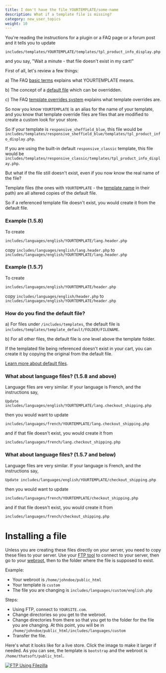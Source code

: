 ```yaml
---
title: I don't have the file YOURTEMPLATE/some-name
description: What if a template file is missing? 
category: new_user_topics
weight: 10
---
```


You're reading the instructions for a plugin or a FAQ page or a forum post
and it tells you to update 

```
includes/templates/YOURTEMPLATE/templates/tpl_product_info_display.php
```

and you say, "Wait a minute - that file doesn't exist in my cart!" 

First of all, let's review a few things: 

a) The FAQ [basic terms](/user/first_steps/basic_terms/) explains what YOURTEMPLATE means. 

b) The concept of a [default file](/user/first_steps/overrides/) which can be overridden. 

c) The FAQ [template overrides system](/user/template/template_overrides/) explains what template overrides are.


So now you know `YOURTEMPLATE` is an alias for the name of your template,
and you know that template override files are files that are modified 
to create a custom look for your store. 

So if your template is `responsive_sheffield_blue`, this file would be 
`includes/templates/responsive_sheffield_blue/templates/tpl_product_info_display.php`. 

If you are using the built-in default `responsive_classic` template, 
this file would be `includes/templates/responsive_classic/templates/tpl_product_info_display.php`. 

But what if the file still doesn't exist, even if you now know the real 
name of the file? 

Template files (the ones with `YOURTEMPLATE` - the [template name](/user/first_steps/basic_terms/#yourtemplate) in their path) are all
altered copies of the default file.

So if a referenced template file doesn't exist, you would create it from the default file.  

### Example (1.5.8) 
To create

```
includes/languages/english/YOURTEMPLATE/lang.header.php
```

copy
`includes/languages/english/lang.header.php` to `includes/languages/english/YOURTEMPLATE/lang.header.php`

### Example (1.5.7) 
To create

```
includes/languages/english/YOURTEMPLATE/header.php
```

copy
`includes/languages/english/header.php` to `includes/languages/english/YOURTEMPLATE/header.php`

### How do you find the default file? 

a) For files under `/includes/templates`, the default file is `includes/templates/template_default/FOLDER/FILENAME`. 

b) For all other files, the default file is one level above the template folder. 

If the templated file being referenced doesn't exist in your cart, you can 
create it by copying the original from the default file. 

[Learn more about default files](/user/first_steps/overrides/#default-files).

### What about language files? (1.5.8 and above) 

Language files are very similar.  If your language is French, and the instructions say, 

```
Update includes/languages/english/YOURTEMPLATE/lang.checkout_shipping.php
```

then you would want to update 

```
includes/languages/french/YOURTEMPLATE/lang.checkout_shipping.php
```

and if that file doesn't exist, you would create it from 

```
includes/languages/french/lang.checkout_shipping.php
```

### What about language files? (1.5.7 and below) 

Language files are very similar.  If your language is French, and the instructions say, 

```
Update includes/languages/english/YOURTEMPLATE/checkout_shipping.php
```

then you would want to update 

```
includes/languages/french/YOURTEMPLATE/checkout_shipping.php
```

and if that file doesn't exist, you would create it from 

```
includes/languages/french/checkout_shipping.php
```

# Installing a file

Unless you are creating these files directly on your server, 
you need to copy these files to your server.  Use your 
[FTP tool](/user/first_steps/useful_tools/#ftp-tools) to connect to your server, then go to your [webroot](/user/first_steps/how_do_i_install#what-is-my-webroot),
then to the folder where the file is supposed to exist. 

Example: 

- Your webroot is `/home/johndoe/public_html`
- Your template is `custom`
- The file you are changing is `includes/languages/custom/english.php`

Steps: 

- Using FTP, connect to `YOURSITE.com`.  
- Change directories so you get to the webroot.  
- Change directories from there so that you get to the folder for the file you are changing.  At this point, you will be in `/home/johndoe/public_html/includes/languages/custom`
- Transfer the file.

Here's what it looks like for a live store.  Click the image to make it larger if needed.  As you can see, the template is `bootstrap` and the webroot is `/home/thatsoft/public_html`.

<a href="/images/ftp_using_filezilla.png">
<img src="/images/ftp_using_filezilla.png" alt="FTP Using Filezilla" />
</a>

